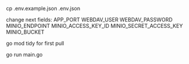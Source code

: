 cp .env.example.json .env.json

change next fields:
APP_PORT
WEBDAV_USER
WEBDAV_PASSWORD
MINIO_ENDPOINT
MINIO_ACCESS_KEY_ID
MINIO_SECRET_ACCESS_KEY
MINIO_BUCKET

go mod tidy for first pull

go run main.go
